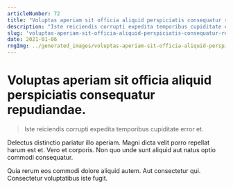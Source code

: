 ```yaml
---
articleNumber: 72
title: "Voluptas aperiam sit officia aliquid perspiciatis consequatur repudiandae."
description: "Iste reiciendis corrupti expedita temporibus cupiditate error et."
slug: 'voluptas-aperiam-sit-officia-aliquid-perspiciatis-consequatur-repudiandae.'
date: 2021-01-06
rngImg: ../generated_images/voluptas-aperiam-sit-officia-aliquid-perspiciatis-consequatur-repudiandae..jpg
---
```


# Voluptas aperiam sit officia aliquid perspiciatis consequatur repudiandae.

> Iste reiciendis corrupti expedita temporibus cupiditate error et.

Delectus distinctio pariatur illo aperiam. Magni dicta velit porro repellat harum est et. Vero et corporis. Non quo unde sunt aliquid aut natus optio commodi consequatur.
 Quia rerum eos commodi dolore aliquid autem. Aut consectetur qui. Consectetur voluptatibus iste fugit.
